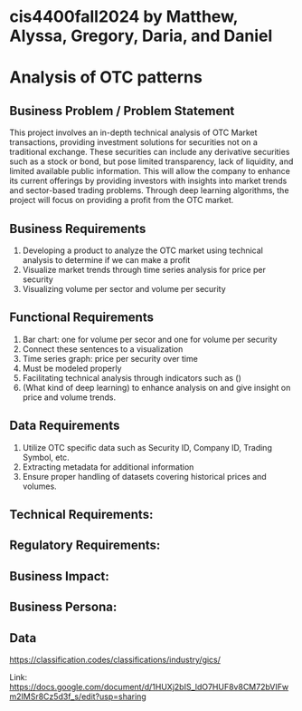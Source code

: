 # cis4400fall2024 by Matthew, Alyssa, Gregory, Daria, and Daniel
# Analysis of OTC patterns

## Business Problem / Problem Statement 
This project involves an in-depth technical analysis of OTC Market transactions, providing investment solutions for securities not on a traditional exchange. These securities can include any derivative securities such as a stock or bond, but pose limited transparency, lack of liquidity, and limited available public information. This will allow the company to enhance its current offerings by providing investors with insights into market trends and sector-based trading problems. Through deep learning algorithms, the project will focus on providing a profit from the OTC market.


## Business Requirements 
1. Developing a product to analyze the OTC market using technical analysis to determine if we can make a profit 
2. Visualize market trends through time series analysis for price per security 
3. Visualizing volume per sector and volume per security 

## Functional Requirements
1. Bar chart: one for volume per secor and one for volume per security 
2. Connect these sentences to a visualization 
3. Time series graph: price per security over time 
4. Must be modeled properly 
5. Facilitating technical analysis through indicators such as ()
6. (What kind of deep learning) to enhance analysis on and give insight on price and volume trends. 


## Data Requirements
1. Utilize OTC specific data such as Security ID, Company ID, Trading Symbol, etc. 
2. Extracting metadata for additional information
3. Ensure proper handling of datasets covering historical prices and volumes. 

## Technical Requirements: 

## Regulatory Requirements:

## Business Impact: 

## Business Persona:

## Data 
https://classification.codes/classifications/industry/gics/

Link: https://docs.google.com/document/d/1HUXj2bIS_ldO7HUF8v8CM72bVIFwm2IMSr8Cz5d3f_s/edit?usp=sharing
